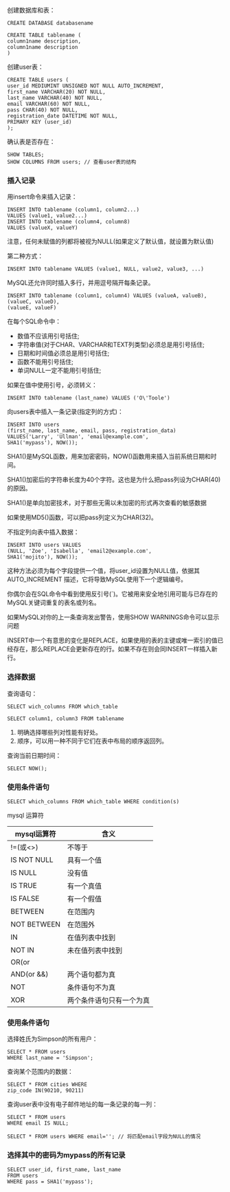 创建数据库和表：
```
CREATE DATABASE databasename

CREATE TABLE tablename (
column1name description,
column1name description
)
```

创建user表：

```
CREATE TABLE users (
user_id MEDIUMINT UNSIGNED NOT NULL AUTO_INCREMENT,
first_name VARCHAR(20) NOT NULL,
last_name VARCHAR(40) NOT NULL,
email VARCHAR(60) NOT NULL,
pass CHAR(40) NOT NULL,
registration_date DATETIME NOT NULL,
PRIMARY KEY (user_id)
);
```

确认表是否存在：

```
SHOW TABLES;
SHOW COLUMNS FROM users; // 查看user表的结构
```
### 插入记录

用insert命令来插入记录：
```
INSERT INTO tablename (column1, column2...)
VALUES (value1, value2...)
INSERT INTO tablename (column4, column8)
VALUES (valueX, valueY)
```
注意，任何未赋值的列都将被视为NULL(如果定义了默认值，就设置为默认值)

第二种方式：
```
INSERT INTO tablename VALUES (value1, NULL, value2, value3, ...)
```

MySQL还允许同时插入多行，并用逗号隔开每条记录。
```
INSERT INTO tablename (column1, column4) VALUES (valueA, valueB),
(valueC, valueD),
(valueE, valueF)
```

在每个SQL命令中：

- 数值不应该用引号括住;
- 字符串值(对于CHAR、VARCHAR和TEXT列类型)必须总是用引号括住;
- 日期和时间值必须总是用引号括住;
- 函数不能用引号括住;
- 单词NULL一定不能用引号括住;

如果在值中使用引号，必须转义：
```
INSERT INTO tablename (last_name) VALUES ('O\'Toole')
```

向users表中插入一条记录(指定列的方式)：
```
INSERT INTO users 
(first_name, last_name, email, pass, registration_data)
VALUES('Larry', 'Ullman', 'email@example.com',
SHA1('mypass'), NOW());
```

SHA1()是MySQL函数，用来加密密码，NOW()函数用来插入当前系统日期和时间。

SHA1()加密后的字符串长度为40个字符。这也是为什么把pass列设为CHAR(40)的原因。

SHA1()是单向加密技术，对于那些无需以未加密的形式再次查看的敏感数据

如果使用MD5()函数，可以把pass列定义为CHAR(32)。

不指定列向表中插入数据：
```
INSERT INTO users VALUES
(NULL, 'Zoe', 'Isabella', 'email2@example.com',
SHA1('mojito'), NOW());
```
这种方法必须为每个字段提供一个值，将user_id设置为NULL值，依据其AUTO_INCREMENT
描述，它将导致MySQL使用下一个逻辑编号。

你偶尔会在SQL命令中看到使用反引号(`)。它被用来安全地引用可能与已存在的MySQL关键词重复的表名或列名。

如果MySQL对你的上一条查询发出警告，使用SHOW WARNINGS命令可以显示问题

INSERT中一个有意思的变化是REPLACE，如果使用的表的主键或唯一索引的值已经存在，那么REPLACE会更新存在的行。如果不存在则会同INSERT一样插入新行。

### 选择数据

查询语句：
```
SELECT wich_columns FROM which_table

SELECT column1, column3 FROM tablename
```
1. 明确选择哪些列对性能有好处。
2. 顺序，可以用一种不同于它们在表中布局的顺序返回列。

查询当前日期时间：
```
SELECT NOW();
```

### 使用条件语句

```
SELECT which_columns FROM which_table WHERE condition(s)
```
mysql 运算符

|mysql运算符|含义|
|----|----|
|!=(或<>)|不等于|
|IS NOT NULL|具有一个值|
|IS NULL|没有值|
|IS TRUE|有一个真值|
|IS FALSE|有一个假值|
|BETWEEN|在范围内|
|NOT BETWEEN|在范围外|
|IN|在值列表中找到|
|NOT IN|未在值列表中找到|
|OR(or ||)|两个语句之一为真|
|AND(or &&)|两个语句都为真|
|NOT|条件语句不为真|
|XOR|两个条件语句只有一个为真|

### 使用条件语句

选择姓氏为Simpson的所有用户：
```
SELECT * FROM users
WHERE last_name = 'Simpson';
```
查询某个范围内的数据：
```
SELECT * FROM cities WHERE
zip_code IN(90210, 90211)
```

查询user表中没有电子邮件地址的每一条记录的每一列：
```
SELECT * FROM users
WHERE email IS NULL;
```

```
SELECT * FROM users WHERE email=''; // 将匹配email字段为NULL的情况
```

### 选择其中的密码为mypass的所有记录

```
SELECT user_id, first_name, last_name
FROM users
WHERE pass = SHA1('mypass');
```
